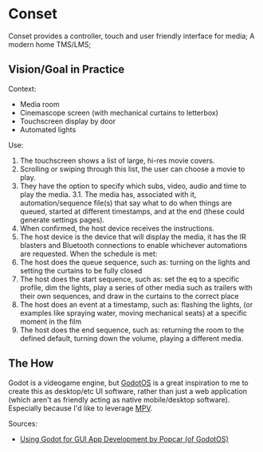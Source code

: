# Conset
Conset provides a controller, touch and user friendly interface for media; A modern home TMS/LMS;

## Vision/Goal in Practice
Context: 
- Media room
 - Cinemascope screen (with mechanical curtains to letterbox)
 - Touchscreen display by door
 - Automated lights

Use:
1. The touchscreen shows a list of large, hi-res movie covers.
2. Scrolling or swiping through this list, the user can choose a movie to play.
3. They have the option to specify which subs, video, audio and time to play the media.
3.1. The media has, associated with it, automation/sequence file(s) that say what to do when things are queued, started at different timestamps, and at the end (these could generate settings pages).
4. When confirmed, the host device receives the instructions.
5. The host device is the device that will display the media, it has the IR blasters and Bluetooth connections to enable whichever automations are requested. When the schedule is met:
6. The host does the queue sequence, such as: turning on the lights and setting the curtains to be fully closed
7. The host does the start sequence, such as: set the eq to a specific profile, dim the lights, play a series of other media such as trailers with their own sequences, and draw in the curtains to the correct place 
8. The host does an event at a timestamp, such as: flashing the lights, (or examples like spraying water, moving mechanical seats) at a specific moment in the film
9. The host does the end sequence, such as: returning the room to the defined default, turning down the volume, playing a different media.

## The How
Godot is a videogame engine, but [GodotOS](https://popcar.bearblog.dev/using-godot-for-gui-app-development/) is a great inspiration to me to create this as desktop/etc UI software, rather than just a web application (which aren't as friendly acting as native mobile/desktop software). Especially because I'd like to leverage [MPV](https://popcar.bearblog.dev/using-godot-for-gui-app-development/).

Sources:
- [Using Godot for GUI App Development by Popcar (of GodotOS)](https://popcar.bearblog.dev/using-godot-for-gui-app-development/)

